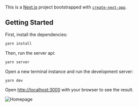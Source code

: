 This is a [Next.js](https://nextjs.org/) project bootstrapped with [`create-next-app`](https://github.com/vercel/next.js/tree/canary/packages/create-next-app).

## Getting Started

First, install the dependencies:

```bash
yarn install
```

Then, run the server api:

```bash
yarn server
```

Open a new terminal instance and run the development server:

```bash
yarn dev
```

Open [http://localhost:3000](http://localhost:3000) with your browser to see the result.

![Homepage](https://user-images.githubusercontent.com/4152946/116948364-8fd17a80-ac55-11eb-9b3e-6b8b8398a736.png)
